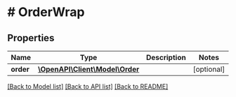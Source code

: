 # # OrderWrap

## Properties

Name | Type | Description | Notes
------------ | ------------- | ------------- | -------------
**order** | [**\OpenAPI\Client\Model\Order**](Order.md) |  | [optional]

[[Back to Model list]](../../README.md#models) [[Back to API list]](../../README.md#endpoints) [[Back to README]](../../README.md)
